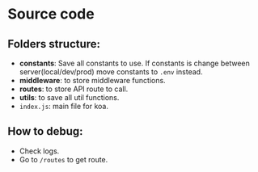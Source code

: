# Source code

## Folders structure:

- **constants**: Save all constants to use. If constants is change between server(local/dev/prod) move constants to `.env` instead.
- **middleware**: to store middleware functions.
- **routes**: to store API route to call.
- **utils**: to save all util functions.
- `index.js`: main file for koa.

## How to debug:

- Check logs.
- Go to `/routes` to get route.
